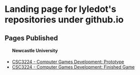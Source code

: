<h1>Landing page for lyledot's repositories under github.io</h1>

<h2>Pages Published</h2>
<ul>
  <h4>Newcastle University</h4>
  <li><a href="https://github.com/lyledot/csc3224-prototype">CSC3224 - Computer Games Development: Prototype</li>
  <li><a href="https://github.com/lyledot/csc3224-finished-game">CSC3224 - Computer Games Development: Finished Game</li>
</ul
